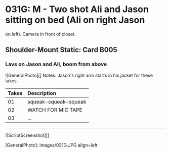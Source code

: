 # 031G: M - Two shot Ali and Jason sitting on bed (Ali on right Jasonon left). Camera in front of closet.

## Shoulder-Mount Static: Card B005

### Lavs on Jason and Ali, boom from above

![GeneralPhoto][]
Notes: Jason's right arm starts in his jacket for these takes.

| Takes | Description |
|:---|:----|
| 01 | squeak-squeak-squeak |
| 02 | WATCH FOR MIC TAPE |
| 03 | ... |

----

![ScriptScreenshot][]


[GeneralPhoto]:  images/031G.JPG align=left
